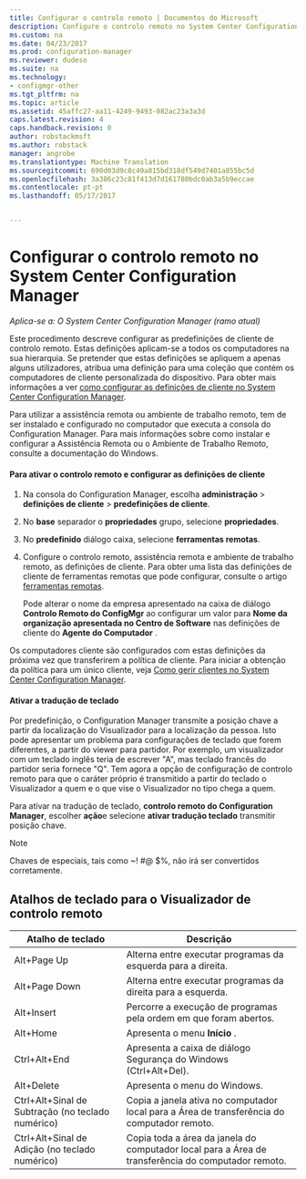 ```yaml
---
title: Configurar o controlo remoto | Documentos do Microsoft
description: Configure o controlo remoto no System Center Configuration Manager.
ms.custom: na
ms.date: 04/23/2017
ms.prod: configuration-manager
ms.reviewer: dudeso
ms.suite: na
ms.technology:
- configmgr-other
ms.tgt_pltfrm: na
ms.topic: article
ms.assetid: 45affc27-aa11-4249-9493-082ac23a3a3d
caps.latest.revision: 4
caps.handback.revision: 0
author: robstackmsft
ms.author: robstack
manager: angrobe
ms.translationtype: Machine Translation
ms.sourcegitcommit: 690d03d9c8c49a815bd318df549d7401a855bc5d
ms.openlocfilehash: 3a386c23c81f413d7d161780bdc0ab3a5b9eccae
ms.contentlocale: pt-pt
ms.lasthandoff: 05/17/2017


---
```

# <a name="configuring-remote-control-in-system-center-configuration-manager"></a>Configurar o controlo remoto no System Center Configuration Manager

*Aplica-se a: O System Center Configuration Manager (ramo atual)*

 Este procedimento descreve configurar as predefinições de cliente de controlo remoto. Estas definições aplicam-se a todos os computadores na sua hierarquia. Se pretender que estas definições se apliquem a apenas alguns utilizadores, atribua uma definição para uma coleção que contém os computadores de cliente personalizada do dispositivo. Para obter mais informações a ver [como configurar as definições de cliente no System Center Configuration Manager](../../../../core/clients/deploy/configure-client-settings.md). 

Para utilizar a assistência remota ou ambiente de trabalho remoto, tem de ser instalado e configurado no computador que executa a consola do Configuration Manager. Para mais informações sobre como instalar e configurar a Assistência Remota ou o Ambiente de Trabalho Remoto, consulte a documentação do Windows.  

#### <a name="to-enable-remote-control-and-configure-client-settings"></a>Para ativar o controlo remoto e configurar as definições de cliente  

1.  Na consola do Configuration Manager, escolha **administração** > **definições de cliente** > **predefinições de cliente**.  

4.  No **base** separador o **propriedades** grupo, selecione **propriedades**.  

5.  No **predefinido** diálogo caixa, selecione **ferramentas remotas**.  

6.  Configure o controlo remoto, assistência remota e ambiente de trabalho remoto, as definições de cliente. Para obter uma lista das definições de cliente de ferramentas remotas que pode configurar, consulte o artigo [ferramentas remotas](../../../../core/clients/deploy/about-client-settings.md#remote-tools).  

    Pode alterar o nome da empresa apresentado na caixa de diálogo **Controlo Remoto do ConfigMgr** ao configurar um valor para **Nome da organização apresentada no Centro de Software** nas definições de cliente do **Agente do Computador** .  

 Os computadores cliente são configurados com estas definições da próxima vez que transferirem a política de cliente. Para iniciar a obtenção da política para um único cliente, veja [Como gerir clientes no System Center Configuration Manager](../../../../core/clients/manage/manage-clients.md).  

#### <a name="enable-keyboard-translation"></a>Ativar a tradução de teclado

Por predefinição, o Configuration Manager transmite a posição chave a partir da localização do Visualizador para a localização da pessoa. Isto pode apresentar um problema para configurações de teclado que forem diferentes, a partir do viewer para partidor. Por exemplo, um visualizador com um teclado inglês teria de escrever "A", mas teclado francês do partidor seria fornece "Q". Tem agora a opção de configuração de controlo remoto para que o caráter próprio é transmitido a partir do teclado o Visualizador a quem e o que vise o Visualizador no tipo chega a quem.

Para ativar na tradução de teclado, **controlo remoto do Configuration Manager**, escolher **ação**e selecione **ativar tradução teclado** transmitir posição chave.

> [!NOTE]
>
> Chaves de especiais, tais como ~! #@ $%, não irá ser convertidos corretamente.


## <a name="keyboard-shortcuts-for-the-remote-control-viewer"></a>Atalhos de teclado para o Visualizador de controlo remoto

|Atalho de teclado|Descrição|  
|-----------------------|-----------------|  
|Alt+Page Up|Alterna entre executar programas da esquerda para a direita.|  
|Alt+Page Down|Alterna entre executar programas da direita para a esquerda.|  
|Alt+Insert|Percorre a execução de programas pela ordem em que foram abertos.|  
|Alt+Home|Apresenta o menu **Início** .|  
|Ctrl+Alt+End|Apresenta a caixa de diálogo Segurança do Windows (Ctrl+Alt+Del).|  
|Alt+Delete|Apresenta o menu do Windows.|  
|Ctrl+Alt+Sinal de Subtração (no teclado numérico)|Copia a janela ativa no computador local para a Área de transferência do computador remoto.|  
|Ctrl+Alt+Sinal de Adição (no teclado numérico)|Copia toda a área da janela do computador local para a Área de transferência do computador remoto.|  

